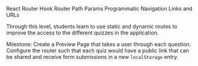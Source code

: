 React Router
Hook Router
Path Params
Programmatic Navigation
Links and URLs

Through this level, students learn to use static and dynamic routes to improve the access to the different quizzes in the application.

Milestone: Create a Preview Page that takes a user through each question. Configure the router such that each quiz would have a public link that can be shared and receive form submissions in a new `localStorage` entry.
